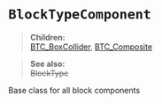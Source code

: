 # `BlockTypeComponent`

> **Children:**<br>
> [BTC_BoxCollider](collision/BTC_BoxCollider.md), [BTC_Composite](util/BTC_Composite.md)

> **See also:**<br>
> <strike>BlockType</strike>

Base class for all block components
